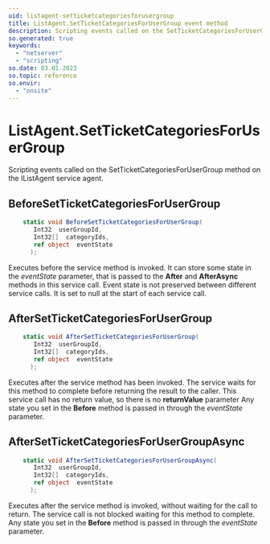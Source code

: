 ```yaml
---
uid: listagent-setticketcategoriesforusergroup
title: ListAgent.SetTicketCategoriesForUserGroup event method
description: Scripting events called on the SetTicketCategoriesForUserGroup method on the ListAgent service agent.
so.generated: true
keywords:
  - "netserver"
  - "scripting"
so.date: 03.01.2023
so.topic: reference
so.envir:
  - "onsite"
---
```

# ListAgent.SetTicketCategoriesForUserGroup

Scripting events called on the <see cref='M:SuperOffice.CRM.Services.IListAgent.SetTicketCategoriesForUserGroup'>SetTicketCategoriesForUserGroup</see> method on the <see cref='IListAgent'>IListAgent</see>  service agent.

## BeforeSetTicketCategoriesForUserGroup
```cs
    static void BeforeSetTicketCategoriesForUserGroup(
       Int32  userGroupId,
       Int32[]  categoryIds,
       ref object  eventState
      );
```
Executes before the service method is invoked.
It can store some state in the *eventState* parameter, that is passed to the **After** and **AfterAsync** methods in this service call.
Event state is not preserved between different service calls. It is set to null at the start of each service call.
## AfterSetTicketCategoriesForUserGroup
```cs
    static void AfterSetTicketCategoriesForUserGroup(
       Int32  userGroupId,
       Int32[]  categoryIds,
       ref object  eventState
      );
```
Executes after the service method has been invoked. The service waits for this method to complete before returning the result to the caller.
This service call has no return value, so there is no **returnValue** parameter
Any state you set in the **Before** method is passed in through the *eventState* parameter.
## AfterSetTicketCategoriesForUserGroupAsync
```cs
    static void AfterSetTicketCategoriesForUserGroupAsync(
       Int32  userGroupId,
       Int32[]  categoryIds,
       ref object  eventState
      );
```
Executes after the service method is invoked, without waiting for the call to return.
The service call is not blocked waiting for this method to complete.
Any state you set in the **Before** method is passed in through the *eventState* parameter.

